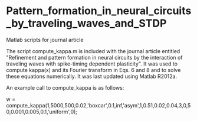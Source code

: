 Pattern_formation_in_neural_circuits_by_traveling_waves_and_STDP
================================================================

Matlab scripts for journal article

The script compute_kappa.m is included with the journal article entitled "Refinement and pattern formation in neural circuits by the interaction of traveling waves with spike-timing dependent plasticity". It was used to compute kappa(x) and its Fourier transform in Eqs. 6 and 8 and to solve these equations numerically. It was last updated using Matlab R2012a.

An example call to compute_kappa is as follows:

w = compute_kappa(1,5000,500,0.02,'boxcar',0.1,inf,'asym',1,0.51,0.02,0.04,3,0,50,0.001,0.005,0.1,'uniform',0);
